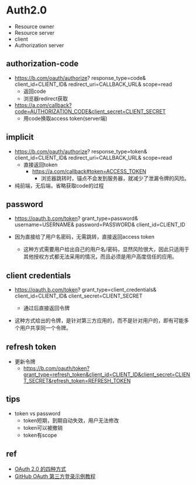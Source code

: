 # Auth2.0
+ Resource owner
+ Resource server
+ client
+ Authorization server

## authorization-code
+ https://b.com/oauth/authorize?
  response_type=code&
  client_id=CLIENT_ID&
  redirect_uri=CALLBACK_URL&
  scope=read
    + 返回code
    + 浏览器redirect获取
+ https://a.com/callback?code=AUTHORIZATION_CODE&client_secret=CLIENT_SECRET
    + 用code换取access token(server端)

## implicit
+ https://b.com/oauth/authorize?
  response_type=token&
  client_id=CLIENT_ID&
  redirect_uri=CALLBACK_URL&
  scope=read
    + 直接返回token
        + https://a.com/callback#token=ACCESS_TOKEN
            + 浏览器跳转时，锚点不会发到服务器，就减少了泄漏令牌的风险。
+ 纯前端，无后端，省略获取code的过程

## password
+ https://oauth.b.com/token?
  grant_type=password&
  username=USERNAME&
  password=PASSWORD&
  client_id=CLIENT_ID

+ 因为直接给了用户名密码，无需跳转，直接返回access token
    + 这种方式需要用户给出自己的用户名/密码，显然风险很大，因此只适用于其他授权方式都无法采用的情况，而且必须是用户高度信任的应用。

## client credentials
+ https://oauth.b.com/token?
  grant_type=client_credentials&
  client_id=CLIENT_ID&
  client_secret=CLIENT_SECRET
    + 通过后直接返回令牌

+ 这种方式给出的令牌，是针对第三方应用的，而不是针对用户的，即有可能多个用户共享同一个令牌。



## refresh token
+ 更新令牌
    + https://b.com/oauth/token?grant_type=refresh_token&client_id=CLIENT_ID&client_secret=CLIENT_SECRET&refresh_token=REFRESH_TOKEN


## tips
+ token vs password
    + token短期，到期自动失效，用户无法修改
    + token可以被撤销
    + token有scope



## ref
+ [OAuth 2.0 的四种方式](https://www.ruanyifeng.com/blog/2019/04/oauth-grant-types.html)
+ [GitHub OAuth 第三方登录示例教程](https://www.ruanyifeng.com/blog/2019/04/github-oauth.html)